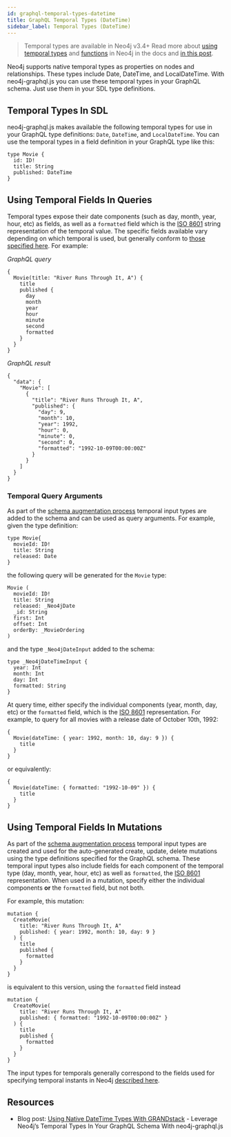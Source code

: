```yaml
---
id: graphql-temporal-types-datetime
title: GraphQL Temporal Types (DateTime)
sidebar_label: Temporal Types (DateTime)
---
```


> Temporal types are available in Neo4j v3.4+ Read more about [using temporal types](https://neo4j.com/docs/cypher-manual/current/syntax/temporal/) and [functions](https://neo4j.com/docs/cypher-manual/current/functions/temporal/) in Neo4j in the docs and [in this post](https://www.adamcowley.co.uk/neo4j/temporal-native-dates/).

Neo4j supports native temporal types as properties on nodes and relationships. These types include Date, DateTime, and LocalDateTime. With neo4j-graphql.js you can use these temporal types in your GraphQL schema. Just use them in your SDL type definitions.

## Temporal Types In SDL

neo4j-graphql.js makes available the following temporal types for use in your GraphQL type definitions: `Date`, `DateTime`, and `LocalDateTime`. You can use the temporal types in a field definition in your GraphQL type like this:

```
type Movie {
  id: ID!
  title: String
  published: DateTime
}
```

## Using Temporal Fields In Queries

Temporal types expose their date components (such as day, month, year, hour, etc) as fields, as well as a `formatted` field which is the [ISO 8601](https://en.wikipedia.org/wiki/ISO_8601) string representation of the temporal value. The specific fields available vary depending on which temporal is used, but generally conform to [those specified here](https://neo4j.com/docs/cypher-manual/current/syntax/temporal/). For example:

_GraphQL query_

```
{
  Movie(title: "River Runs Through It, A") {
    title
    published {
      day
      month
      year
      hour
      minute
      second
      formatted
    }
  }
}
```

_GraphQL result_

```
{
  "data": {
    "Movie": [
      {
        "title": "River Runs Through It, A",
        "published": {
          "day": 9,
          "month": 10,
          "year": 1992,
          "hour": 0,
          "minute": 0,
          "second": 0,
          "formatted": "1992-10-09T00:00:00Z"
        }
      }
    ]
  }
}
```

### Temporal Query Arguments

As part of the [schema augmentation process](graphql-schema-generation-augmentation.md) temporal input types are added to the schema and can be used as query arguments. For example, given the type definition:

```
type Movie{
  movieId: ID!
  title: String
  released: Date
}
```

the following query will be generated for the `Movie` type:

```
Movie (
  movieId: ID!
  title: String
  released: _Neo4jDate
  _id: String
  first: Int
  offset: Int
  orderBy: _MovieOrdering
)
```

and the type `_Neo4jDateInput` added to the schema:

```
type _Neo4jDateTimeInput {
  year: Int
  month: Int
  day: Int
  formatted: String
}
```

At query time, either specify the individual components (year, month, day, etc) or the `formatted` field, which is the [ISO 8601](https://en.wikipedia.org/wiki/ISO_8601) representation. For example, to query for all movies with a release date of October 10th, 1992:

```
{
  Movie(dateTime: { year: 1992, month: 10, day: 9 }) {
    title
  }
}
```

or equivalently:

```
{
  Movie(dateTime: { formatted: "1992-10-09" }) {
    title
  }
}
```

## Using Temporal Fields In Mutations

As part of the [schema augmentation process](#schema-augmentation) temporal input types are created and used for the auto-generated create, update, delete mutations using the type definitions specified for the GraphQL schema. These temporal input types also include fields for each component of the temporal type (day, month, year, hour, etc) as well as `formatted`, the [ISO 8601](https://en.wikipedia.org/wiki/ISO_8601) representation. When used in a mutation, specify either the individual components **or** the `formatted` field, but not both.

For example, this mutation:

```
mutation {
  CreateMovie(
    title: "River Runs Through It, A"
    published: { year: 1992, month: 10, day: 9 }
  ) {
    title
    published {
      formatted
    }
  }
}
```

is equivalent to this version, using the `formatted` field instead

```
mutation {
  CreateMovie(
    title: "River Runs Through It, A"
    published: { formatted: "1992-10-09T00:00:00Z" }
  ) {
    title
    published {
      formatted
    }
  }
}
```

The input types for temporals generally correspond to the fields used for specifying temporal instants in Neo4j [described here](https://neo4j.com/docs/cypher-manual/current/syntax/temporal/#cypher-temporal-specifying-temporal-instants).

## Resources

- Blog post: [Using Native DateTime Types With GRANDstack](https://blog.grandstack.io/using-native-datetime-types-with-grandstack-e126728fb2a0) - Leverage Neo4j’s Temporal Types In Your GraphQL Schema With neo4j-graphql.js
